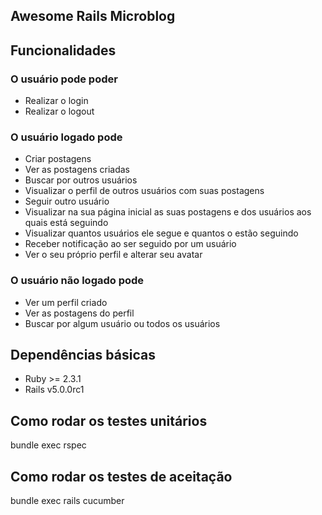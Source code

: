 ## Awesome Rails Microblog

## Funcionalidades

### O usuário pode poder

* Realizar o login
* Realizar o logout

### O usuário logado pode

* Criar postagens
* Ver as postagens criadas
* Buscar por outros usuários
* Visualizar o perfil de outros usuários com suas postagens
* Seguir outro usuário
* Visualizar na sua página inicial as suas postagens e dos usuários aos quais está seguindo
* Visualizar quantos usuários ele segue e quantos o estão seguindo
* Receber notificação ao ser seguido por um usuário
* Ver o seu próprio perfil e alterar seu avatar

### O usuário não logado pode

* Ver um perfil criado
* Ver as postagens do perfil
* Buscar por algum usuário ou todos os usuários

## Dependências básicas

* Ruby >= 2.3.1
* Rails v5.0.0rc1

## Como rodar os testes unitários

bundle exec rspec

## Como rodar os testes de aceitação

bundle exec rails cucumber
